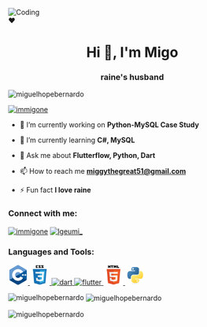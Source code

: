 <img align="right" alt="Coding" width="1000" src="https://scontent.fmnl9-3.fna.fbcdn.net/v/t1.15752-9/406140480_1776065106216459_1706806515663409275_n.jpg?_nc_cat=102&ccb=1-7&_nc_sid=5f2048&_nc_ohc=ayiZfRMnxBwAX8K0VWh&_nc_ht=scontent.fmnl9-3.fna&oh=03_AdSRMVK28br1IUGQ8vqn4nR4F7KPZvi4ZKvVcOAO87eW0g&oe=6616ADB0">♥
<h1 align="center">Hi 👋, I'm Migo</h1>
<h3 align="center">raine's husband</h3>


<p align="left"> <img src="https://komarev.com/ghpvc/?username=miguelhopebernardo&label=Profile%20views&color=0e75b6&style=flat" alt="miguelhopebernardo" /> </p>

<p align="left"> <a href="https://twitter.com/immigone" target="blank"><img src="https://img.shields.io/twitter/follow/immigone?logo=twitter&style=for-the-badge" alt="immigone" /></a> </p>

- 🔭 I’m currently working on **Python-MySQL Case Study**

- 🌱 I’m currently learning **C#, MySQL**

- 💬 Ask me about **Flutterflow, Python, Dart**

- 📫 How to reach me **miggythegreat51@gmail.com**

- ⚡ Fun fact **I love raine**

<h3 align="left">Connect with me:</h3>
<p align="left">
<a href="https://twitter.com/immigone" target="blank"><img align="center" src="https://raw.githubusercontent.com/rahuldkjain/github-profile-readme-generator/master/src/images/icons/Social/twitter.svg" alt="immigone" height="30" width="40" /></a>
<a href="https://instagram.com/lgeumi_" target="blank"><img align="center" src="https://raw.githubusercontent.com/rahuldkjain/github-profile-readme-generator/master/src/images/icons/Social/instagram.svg" alt="lgeumi_" height="30" width="40" /></a>
</p>

<h3 align="left">Languages and Tools:</h3>
<p align="left"> <a href="https://www.w3schools.com/cpp/" target="_blank" rel="noreferrer"> <img src="https://raw.githubusercontent.com/devicons/devicon/master/icons/cplusplus/cplusplus-original.svg" alt="cplusplus" width="40" height="40"/> </a> <a href="https://www.w3schools.com/css/" target="_blank" rel="noreferrer"> <img src="https://raw.githubusercontent.com/devicons/devicon/master/icons/css3/css3-original-wordmark.svg" alt="css3" width="40" height="40"/> </a> <a href="https://dart.dev" target="_blank" rel="noreferrer"> <img src="https://www.vectorlogo.zone/logos/dartlang/dartlang-icon.svg" alt="dart" width="40" height="40"/> </a> <a href="https://flutter.dev" target="_blank" rel="noreferrer"> <img src="https://www.vectorlogo.zone/logos/flutterio/flutterio-icon.svg" alt="flutter" width="40" height="40"/> </a> <a href="https://www.w3.org/html/" target="_blank" rel="noreferrer"> <img src="https://raw.githubusercontent.com/devicons/devicon/master/icons/html5/html5-original-wordmark.svg" alt="html5" width="40" height="40"/> </a> <a href="https://www.python.org" target="_blank" rel="noreferrer"> <img src="https://raw.githubusercontent.com/devicons/devicon/master/icons/python/python-original.svg" alt="python" width="40" height="40"/> </a> </p>

<p><img align="left" src="https://github-readme-stats.vercel.app/api/top-langs?username=miguelhopebernardo&show_icons=true&locale=en&layout=compact" alt="miguelhopebernardo" /></p>

<p>&nbsp;<img align="center" src="https://github-readme-stats.vercel.app/api?username=miguelhopebernardo&show_icons=true&locale=en" alt="miguelhopebernardo" /></p>

<p><img align="center" src="https://github-readme-streak-stats.herokuapp.com/?user=miguelhopebernardo&" alt="miguelhopebernardo" /></p>
